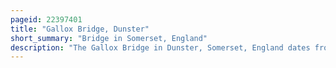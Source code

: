 ```yaml
---
pageid: 22397401
title: "Gallox Bridge, Dunster"
short_summary: "Bridge in Somerset, England"
description: "The Gallox Bridge in Dunster, Somerset, England dates from the 15th Century. It was designated a Grade I listed Building and scheduled Monument. The Bridge is under the Management of english Heritage."
---
```

